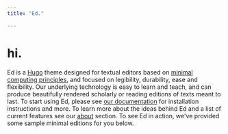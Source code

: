 ```yaml
---
title: "Ed."

---
```


# hi.

Ed is a <a href="http://gohugo.io" target="_blank">Hugo</a> theme designed for textual
editors based on <a href="http://go-dh.github.io/mincomp/" target="_blank">minimal computing principles</a>,
and focused on legibility, durability, ease and flexibility. Our underlying technology is easy to
learn and teach, and can produce beautifully rendered scholarly or reading editions of texts meant
to last. To start using Ed, please see [our documentation](/documentation/) for installation
instructions and more. To learn more about the ideas behind Ed and a list of current features
see our [about](/about/) section. To see Ed in action, we've provided some sample minimal editions
for you below.
